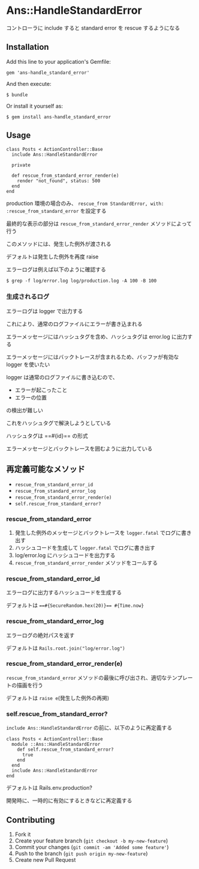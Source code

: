 # Ans::HandleStandardError

コントローラに include すると standard error を rescue するようになる

## Installation

Add this line to your application's Gemfile:

    gem 'ans-handle_standard_error'

And then execute:

    $ bundle

Or install it yourself as:

    $ gem install ans-handle_standard_error

## Usage

    class Posts < ActionController::Base
      include Ans::HandleStandardError

      private

      def rescue_from_standard_error_render(e)
        render "not_found", status: 500
      end
    end

production 環境の場合のみ、 `rescue_from StandardError, with: :rescue_from_standard_error` を設定する

最終的な表示の部分は `rescue_from_standard_error_render` メソッドによって行う

このメソッドには、発生した例外が渡される

デフォルトは発生した例外を再度 raise

エラーログは例えば以下のように確認する

    $ grep -f log/error.log log/production.log -A 100 -B 100

### 生成されるログ

エラーログは logger で出力する

これにより、通常のログファイルにエラーが書き込まれる

エラーメッセージにはハッシュタグを含め、ハッシュタグは error.log に出力する

エラーメッセージにはバックトレースが含まれるため、バッファが有効な logger を使いたい

logger は通常のログファイルに書き込むので、

* エラーが起こったこと
* エラーの位置

の検出が難しい

これをハッシュタグで解決しようとしている

ハッシュタグは ==#{id}== の形式

エラーメッセージとバックトレースを囲むように出力している


## 再定義可能なメソッド

* `rescue_from_standard_error_id`
* `rescue_from_standard_error_log`
* `rescue_from_standard_error_render(e)`
* `self.rescue_from_standard_error?`

### rescue_from_standard_error

1. 発生した例外のメッセージとバックトレースを `logger.fatal` でログに書き出す
2. ハッシュコードを生成して `logger.fatal` でログに書き出す
3. log/error.log にハッシュコードを出力する
4. `rescue_from_standard_error_render` メソッドをコールする

### rescue_from_standard_error_id

エラーログに出力するハッシュコードを生成する

デフォルトは `==#{SecureRandom.hex(20)}== #{Time.now}`

### rescue_from_standard_error_log

エラーログの絶対パスを返す

デフォルトは `Rails.root.join("log/error.log")`

### rescue_from_standard_error_render(e)

`rescue_from_standard_error` メソッドの最後に呼び出され、適切なテンプレートの描画を行う

デフォルトは `raise e`(発生した例外の再掲)

### self.rescue_from_standard_error?

`include Ans::HandleStandardError` の前に、以下のように再定義する

    class Posts < ActionController::Base
      module ::Ans::HandleStandardError
        def self.rescue_from_standard_error?
          true
        end
      end
      include Ans::HandleStandardError
    end

デフォルトは Rails.env.production?

開発時に、一時的に有効にするときなどに再定義する

## Contributing

1. Fork it
2. Create your feature branch (`git checkout -b my-new-feature`)
3. Commit your changes (`git commit -am 'Added some feature'`)
4. Push to the branch (`git push origin my-new-feature`)
5. Create new Pull Request
